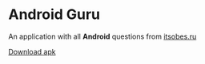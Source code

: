 # Android Guru
An application with all **Android** questions from [itsobes.ru](https://itsobes.ru/)

[Download apk](https://drive.google.com/file/d/1c52XlAKxkX1gaXlEDW-dUNSIgGbH3yC1/view?usp=sharing)
